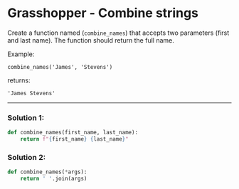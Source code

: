 # Grasshopper - Combine strings

Create a function named (`combine_names`) that accepts two parameters (first and last name). The function should return the full name.

Example:

```
combine_names('James', 'Stevens')
```

returns:

```
'James Stevens'
```

---

### Solution 1:

```python
def combine_names(first_name, last_name):
    return f"{first_name} {last_name}"
```

### Solution 2:

```python
def combine_names(*args):
    return ' '.join(args)
```
